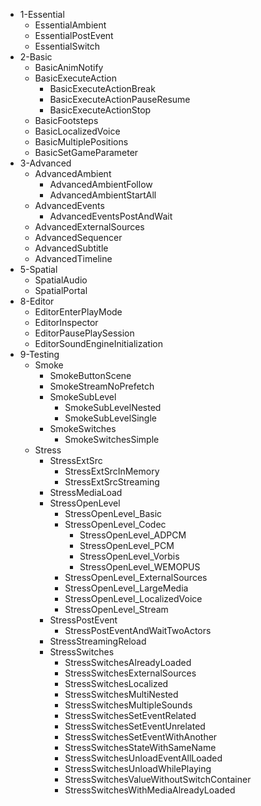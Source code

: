 - 1-Essential
    - EssentialAmbient
    - EssentialPostEvent
    - EssentialSwitch
- 2-Basic
    - BasicAnimNotify
    - BasicExecuteAction
        - BasicExecuteActionBreak
        - BasicExecuteActionPauseResume
        - BasicExecuteActionStop
    - BasicFootsteps
    - BasicLocalizedVoice
    - BasicMultiplePositions
    - BasicSetGameParameter
- 3-Advanced
    - AdvancedAmbient
        - AdvancedAmbientFollow
        - AdvancedAmbientStartAll
    - AdvancedEvents
        - AdvancedEventsPostAndWait
    - AdvancedExternalSources
    - AdvancedSequencer
    - AdvancedSubtitle
    - AdvancedTimeline
- 5-Spatial
    - SpatialAudio
    - SpatialPortal
- 8-Editor
    - EditorEnterPlayMode
    - EditorInspector
    - EditorPausePlaySession
    - EditorSoundEngineInitialization
- 9-Testing
    - Smoke
        - SmokeButtonScene
        - SmokeStreamNoPrefetch
        - SmokeSubLevel
            - SmokeSubLevelNested
            - SmokeSubLevelSingle
        - SmokeSwitches
            - SmokeSwitchesSimple
    - Stress
        - StressExtSrc
            - StressExtSrcInMemory
            - StressExtSrcStreaming
        - StressMediaLoad
        - StressOpenLevel
            - StressOpenLevel_Basic
            - StressOpenLevel_Codec
                - StressOpenLevel_ADPCM
                - StressOpenLevel_PCM
                - StressOpenLevel_Vorbis
                - StressOpenLevel_WEMOPUS
            - StressOpenLevel_ExternalSources
            - StressOpenLevel_LargeMedia
            - StressOpenLevel_LocalizedVoice
            - StressOpenLevel_Stream
        - StressPostEvent
            - StressPostEventAndWaitTwoActors
        - StressStreamingReload
        - StressSwitches
            - StressSwitchesAlreadyLoaded
            - StressSwitchesExternalSources
            - StressSwitchesLocalized
            - StressSwitchesMultiNested
            - StressSwitchesMultipleSounds
            - StressSwitchesSetEventRelated
            - StressSwitchesSetEventUnrelated
            - StressSwitchesSetEventWithAnother
            - StressSwitchesStateWithSameName
            - StressSwitchesUnloadEventAllLoaded
            - StressSwitchesUnloadWhilePlaying
            - StressSwitchesValueWithoutSwitchContainer
            - StressSwitchesWithMediaAlreadyLoaded
